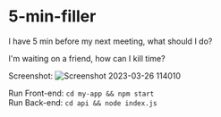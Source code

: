 # 5-min-filler
I have 5 min before my next meeting, what should I do?

I'm waiting on a friend, how can I kill time?


Screenshot:
![Screenshot 2023-03-26 114010](https://user-images.githubusercontent.com/68922354/227793960-db43bf59-d867-47e9-9a65-28a080cc970c.png)


Run Front-end: `cd my-app && npm start` </br>
Run Back-end: `cd api && node index.js`
